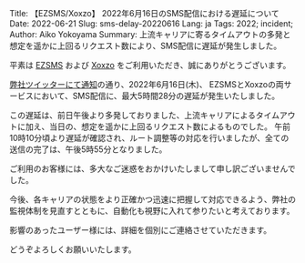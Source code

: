 Title: 【EZSMS/Xoxzo】 2022年6月16日のSMS配信における遅延について
Date: 2022-06-21
Slug: sms-delay-20220616
Lang: ja
Tags: 2022; incident;
Author: Aiko Yokoyama
Summary: 上流キャリアに寄るタイムアウトの多発と想定を遥かに上回るリクエスト数により、SMS配信に遅延が発生しました。

平素は [EZSMS](https://www.ezsms.biz/ja/) および [Xoxzo](https://www.xoxzo.com/ja/) をご利用いただき、誠にありがとうございます。

[弊社ツイッターにて通知](https://twitter.com/xoxzocom/status/1537357487632171008 )の通り、2022年6月16日(木)、
EZSMSとXoxzoの両サービスにおいて、SMS配信に、最大5時間28分の遅延が発生いたしました。

この遅延は、前日午後より多発しておりました、上流キャリアによるタイムアウトに加え、当日の、想定を遥かに上回るリクエスト数によるものでした。
午前10時10分頃より遅延が確認され、ルート調整等の対応を行いましたが、全ての送信の完了は、午後5時55分となりました。

ご利用のお客様には、多大なご迷惑をおかけいたしまして申し訳ございませんでした。

今後、各キャリアの状態をより正確かつ迅速に把握して対応できるよう、弊社の監視体制を見直すとともに、自動化も視野に入れて参りたいと考えております。

影響のあったユーザー様には、詳細を個別にご連絡させていただきます。

どうぞよろしくお願いいたします。
